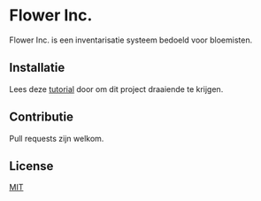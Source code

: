 # Flower Inc.

Flower Inc. is een inventarisatie systeem bedoeld voor bloemisten.

## Installatie

Lees deze [tutorial](https://timetoprogram.com/run-php-project-xampp/) door om dit project draaiende te krijgen.

## Contributie
Pull requests zijn welkom.

## License
[MIT](https://choosealicense.com/licenses/mit/)
